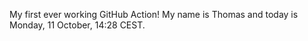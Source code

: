 My first ever working GitHub Action!
My name is Thomas and today is Monday, 11 October, 14:28 CEST. 
